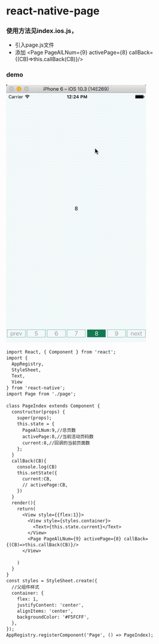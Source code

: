 # react-native-page

### 使用方法见index.ios.js，
* 引入page.js文件
* 添加 <Page PageAlLNum={9} activePage={8} callBack={(CB)=>this.callBack(CB)}/>
### demo
![](https://github.com/g2love/react-native-page/blob/master/demo.gif)
```
import React, { Component } from 'react';
import {
  AppRegistry,
  StyleSheet,
  Text,
  View
} from 'react-native';
import Page from './page';

class PageIndex extends Component {
  constructor(props) {
    super(props);
    this.state = {
      PageAlLNum:9,//总页数
      activePage:8,//当前活动页码数
      current:8,//回调的当前页面数
    };
  }
  callBack(CB){
    console.log(CB)
    this.setState({
      current:CB,
      // activePage:CB,
    })
  }
  render(){
    return(
      <View style={{flex:1}}>
        <View style={styles.container}>
          <Text>{this.state.current}</Text>
        </View>
        <Page PageAlLNum={9} activePage={8} callBack={(CB)=>this.callBack(CB)}/>
      </View>
      
    )
  }
}
const styles = StyleSheet.create({
  //父组件样式
  container: {
    flex: 1,
    justifyContent: 'center',
    alignItems: 'center',
    backgroundColor: '#F5FCFF',
  },
});
AppRegistry.registerComponent('Page', () => PageIndex);
```
